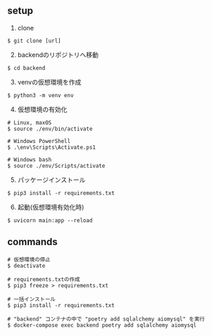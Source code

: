 ## setup

1. clone
```
$ git clone [url]
```

2. backendのリポジトリへ移動
```
$ cd backend
```

3. venvの仮想環境を作成
```
$ python3 -m venv env
```

4. 仮想環境の有効化
```
# Linux, maxOS
$ source ./env/bin/activate

# Windows PowerShell
$ .\env\Scripts\Activate.ps1

# Windows bash
$ source ./env/Scripts/activate
```

5. パッケージインストール
```
$ pip3 install -r requirements.txt
```

6. 起動(仮想環境有効化時)
```
$ uvicorn main:app --reload
```

## commands
```
# 仮想環境の停止
$ deactivate

# requirements.txtの作成
$ pip3 freeze > requirements.txt 

# 一括インストール
$ pip3 install -r requirements.txt

# "backend" コンテナの中で "poetry add sqlalchemy aiomysql" を実行
$ docker-compose exec backend poetry add sqlalchemy aiomysql
```